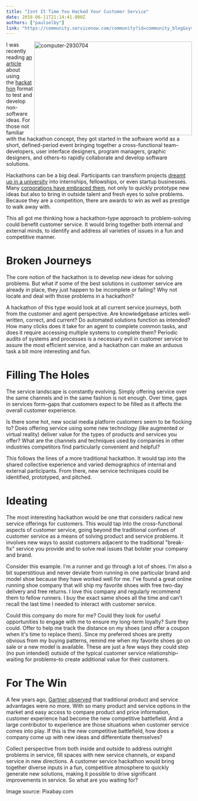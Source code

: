 ```yaml
---
title: "Isnt It Time You Hacked Your Customer Service"
date: 2018-06-11T21:14:41.000Z
authors: ["paulselby"]
link: "https://community.servicenow.com/community?id=community_blog&sys_id=3d40f44bdb6a9700a8562926ca9619db"
---
```

<p><img class="alignnone  wp-image-3205" src="https://insightsincustomerservice.files.wordpress.com/2018/06/computer-2930704.jpg" alt="computer-2930704" width="428" height="254" align="right" /> I was recently reading <a href="https://www.denverpost.com/2018/06/08/entrepreneurs-gather-at-hackathon-to-learn-skills-test-ideas/" rel="nofollow">an article</a> about using the <a href="https://en.wikipedia.org/wiki/Hackathon" rel="nofollow">hackathon</a> format to test and develop non-software ideas. For those not familiar with the hackathon concept, they got started in the software world as a short, defined-period event bringing together a cross-functional team–developers, user interface designers, program managers, graphic designers, and others–to rapidly collaborate and develop software solutions.</p>
<p>Hackathons can be a big deal. Participants can transform projects <a href="https://www.nytimes.com/2015/04/12/education/edlife/the-hackathon-fast-track-from-campus-to-silicon-valley.html" rel="nofollow">dreamt up in a university</a> into internships, fellowships, or even startup businesses. Many <a href="https://www.bloomberg.com/news/features/2017-04-04/these-hackathon-hustlers-make-their-living-from-corporate-coding-contests" rel="nofollow">corporations have embraced them</a>, not only to quickly prototype new ideas but also to bring in outside talent and fresh eyes to solve problems. Because they are a competition, there are awards to win as well as prestige to walk away with.</p>
<p>This all got me thinking how a hackathon-type approach to problem-solving could benefit customer service. It would bring together both internal and external minds, to identify and address all varieties of issues in a fun and competitive manner.</p>
<h1><strong>Broken Journeys</strong></h1>
<p>The core notion of the hackathon is to develop <em>new</em> ideas for solving problems. But what if some of the best solutions in customer service are already in place, they just happen to be incomplete or failing? Why not locate and deal with those problems in a hackathon?</p>
<p>A hackathon of this type would look at all current service journeys, both from the customer and agent perspective. Are knowledgebase articles well-written, correct, and current? Do automated solutions function as intended? How many clicks does it take for an agent to complete common tasks, and does it require accessing multiple systems to complete them? Periodic audits of systems and processes is a necessary evil in customer service to assure the most efficient service, and a hackathon can make an arduous task a bit more interesting and fun.</p>
<h1><strong>Filling The Holes</strong></h1>
<p>The service landscape is constantly evolving. Simply offering service over the same channels and in the same fashion is not enough. Over time, gaps in services form–gaps that customers expect to be filled as it affects the overall customer experience.</p>
<p>Is there some hot, new social media platform customers seem to be flocking to? Does offering service using some new technology (like augmented or virtual reality) deliver value for the types of products and services you offer? What are the channels and techniques used by companies in other industries competitors find particularly convenient and helpful?</p>
<p>This follows the lines of a more traditional hackathon. It would tap into the shared collective experience and varied demographics of internal and external participants. From there, new service techniques could be identified, prototyped, and pitched.</p>
<h1><strong>Ideating</strong></h1>
<p>The most interesting hackathon would be one that considers radical new service offerings for customers. This would tap into the cross-functional aspects of customer service, going beyond the traditional confines of customer service as a means of solving product and service problems. It involves new ways to assist customers adjacent to the traditional &#34;break-fix&#34; service you provide and to solve real issues that bolster your company and brand.</p>
<p>Consider this example. I&#39;m a runner and go through a lot of shoes. I&#39;m also a bit superstitious and never deviate from running in one particular brand and model shoe because they have worked well for me. I&#39;ve found a great online running shoe company that will ship my favorite shoes with free two-day delivery and free returns. I love this company and regularly recommend them to fellow runners. I buy the exact same shoes all the time and can&#39;t recall the last time I needed to interact with customer service.</p>
<p>Could this company do more for me? Could they look for useful opportunities to engage with me to ensure my long-term loyalty? Sure they could. Offer to help me track the distance on my shoes (and offer a coupon when it&#39;s time to replace them). Since my preferred shoes are pretty obvious from my buying patterns, remind me when my favorite shoes go on sale or a new model is available. These are just a few ways they could step (no pun intended) outside of the typical customer service relationship–waiting for problems–to create additional value for their customers.</p>
<h1><strong>For The Win</strong></h1>
<p>A few years ago, <a href="https://www.gartner.com/smarterwithgartner/customer-experience-battlefield/" rel="nofollow">Gartner observed</a> that traditional product and service advantages were no more. With so many product and service options in the market and easy access to compare product and price information, customer experience had become the new competitive battlefield. And a large contributor to experience are those situations when customer service comes into play. If this is the new competitive battlefield, how does a company come up with new ideas and differentiate themselves?</p>
<p>Collect perspective from both inside and outside to address outright problems in service, fill spaces with new service channels, or expand service in new directions. A customer service hackathon would bring together diverse inputs in a fun, competitive atmosphere to quickly generate new solutions, making it possible to drive significant improvements in service. So what are you waiting for?</p>
<p>Image source: Pixabay.com</p>